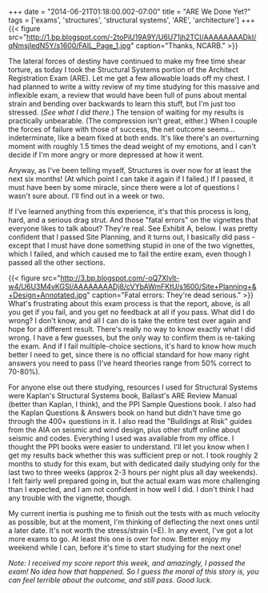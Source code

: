+++
date = "2014-06-21T01:18:00.002-07:00"
title = "ARE We Done Yet?"
tags = ['exams', 'structures', 'structural systems', 'ARE', 'architecture']
+++
{{< figure src="http://1.bp.blogspot.com/-2toPiU19A9Y/U6U71jh2TCI/AAAAAAAADkI/qNmsjIedN5Y/s1600/FAIL_Page_1.jpg" caption="Thanks, NCARB." >}}

The lateral forces of destiny have continued to make my free time shear torture, as today I took the Structural Systems portion of the Architect Registration Exam (ARE).  Let me get a few allowable loads off my chest.  I had planned to write a witty review of my time studying for this massive and inflexible exam, a review that would have been full of puns about mental strain and bending over backwards to learn this stuff, but I'm just too stressed.  (*See what I did there.*)  The tension of waiting for my results is practically unbearable.  (The compression isn't great, either.) When I couple the forces of failure with those of success, the net outcome seems... indeterminate, like a beam fixed at both ends.  It's like there's an overturning moment with roughly 1.5 times the dead weight of my emotions, and I can't decide if I'm more angry or more depressed at how it went.

Anyway, as I've been telling myself, Structures is over now for at least the next six months!  (At which point I can take it again if I failed.)  If I passed, it must have been by some miracle, since there were a lot of questions I wasn't sure about.  I'll find out in a week or two.

If I've learned anything from this experience, it's that this process is long, hard, and a serious drag strut.  And those "fatal errors" on the vignettes that everyone likes to talk about?  They're real.  See Exhibit A, below.  I was pretty confident that I passed Site Planning, and it turns out, I basically did pass - except that I must have done something stupid in one of the two vignettes, which I failed, and which caused me to fail the entire exam, even though I passed all the other sections.

{{< figure src="http://3.bp.blogspot.com/-oQ7Xlvlt-w4/U6U3M4vKGSI/AAAAAAAADj8/cVYbAWmFKtU/s1600/Site+Planning+&+Design+Annotated.jpg" caption="Fatal errors: They're dead serious." >}}
What's frustrating about this exam process is that the report, above, is all you get if you fail, and you get no feedback at all if you pass.  What did I do wrong?  I don't know, and all I can do is take the entire test over again and hope for a different result.  There's really no way to know exactly what I did wrong.  I have a few guesses, but the only way to confirm them is re-taking the exam.  And if I fail multiple-choice sections, it's hard to know how much better I need to get, since there is no official standard for how many right answers you need to pass (I've heard theories range from 50% correct to 70-80%).

For anyone else out there studying, resources I used for Structural Systems were Kaplan's Structural Systems book, Ballast's ARE Review Manual (better than Kaplan, I think), and the PPI Sample Questions book.  I also had the Kaplan Questions & Answers book on hand but didn't have time go through the 400+ questions in it.  I also read the "Buildings at Risk" guides from the AIA on seismic and wind design, plus other stuff online about seismic and codes.  Everything I used was available from my office.  I thought the PPI books were easier to understand.  I'll let you know when I get my results back whether this was sufficient prep or not.  I took roughly 2 months to study for this exam, but with dedicated daily studying only for the last two to three weeks (approx 2-3 hours per night plus all day weekends).  I felt fairly well prepared going in, but the actual exam was more challenging than I expected, and I am not confident in how well I did.  I don't think I had any trouble with the vignette, though.

My current inertia is pushing me to finish out the tests with as much velocity as possible, but at the moment, I'm thinking of deflecting the next ones until a later date.  It's not worth the stress/strain (=E).  In any event, I've got a lot more exams to go.  At least this one is over for now.  Better enjoy my weekend while I can, before it's time to start studying for the next one!

*Note: I received my score report this week, and amazingly, I passed the exam!  No idea how that happened.  So I guess the moral of this story is, you can feel terrible about the outcome, and still pass.  Good luck.*
